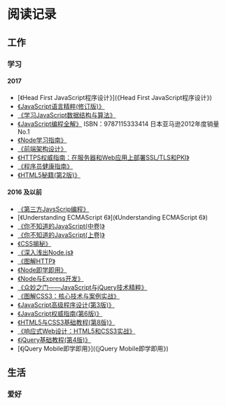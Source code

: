# 阅读记录

## 工作

### 学习

#### 2017

* [《Head First JavaScript程序设计》](《Head First JavaScript程序设计》) 
* [《JavaScript语言精粹(修订版)》](《JavaScript语言精粹(修证版)》) 
* [《学习JavaScript数据结构与算法》](《学习JavaScript数据结构与算法》)
* [《JavaScript编程全解》](《JavaScript编程全解》) ISBN：9787115333414
  日本亚马逊2012年度销量No.1 
* [《Node学习指南》](Node学习指南)
*  [《前端架构设计》](《前端架构设计》)
* [《HTTPS权威指南：在服务器和Web应用上部署SSL/TLS和PKI》](HTTPS权威指南：在服务器和Web应用上部署SSL/TLS和PKI)
* [《程序员健康指南》](《程序员健康指南》)
* [《HTML5秘籍(第2版)》](《HTML5秘籍(第2版)》)

#### 2016 及以前

* [《第三方JavsScrip编程》](《第三方JavsScrip编程》)
* [《Understanding ECMAScript 6》](《Understanding ECMAScript 6》)
* [《你不知道的JavaScript(中卷)》](《你不知道的JavaScript(中卷)》)
* [《你不知道的JavaScript(上卷)》](《你不知道的JavaScript(上卷)》)
* [《CSS揭秘》](《CSS揭秘》)
* [《深入浅出Node.js》](《深入浅出Node.js》)
* [《图解HTTP》](《图解HTTP》)
* [《Node即学即用》](《Node即学即用》)
* [《Node与Express开发》](《Node与Express开发》)
* [《众妙之门——JavaScript与jQuery技术精粹》](《众妙之门——JavaScript与jQuery技术精粹》)
* [《图解CSS3：核心技术与案例实战》](《图解CSS3：核心技术与案例实战》)
* [《JavaScript高级程序设计(第3版)》](《JavaScript高级程序设计(第3版)》)
* [《JavaScript权威指南(第6版)》](《JavaScript权威指南(第6版)》)
* [《HTML5与CSS3基础教程(第8版)》](《HTML5与CSS3基础教程(第8版)》)
* [《响应式Web设计：HTML5和CSS3实战》](《响应式Web设计：HTML5和CSS3实战》)
* [《jQuery基础教程(第4版)》](《jQuery基础教程(第4版)》)
* [《jQuery Mobile即学即用》](《jQuery Mobile即学即用》)

## 生活

### 爱好